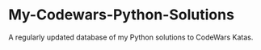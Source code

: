 # My-Codewars-Python-Solutions
A regularly updated database of my Python solutions to CodeWars Katas.
